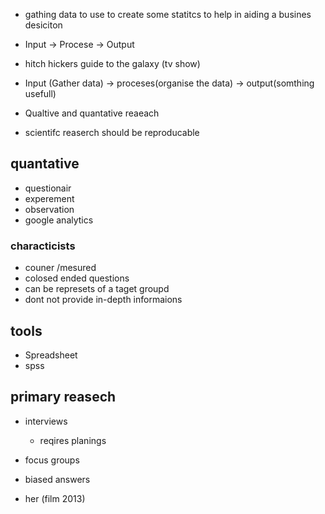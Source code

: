 - gathing data to use to create some statitcs to help in aiding a busines desiciton 
- Input -> Procese -> Output

- hitch hickers guide to the galaxy (tv show)

- Input (Gather data) -> proceses(organise the data) -> output(somthing usefull)

- Qualtive and quantative reaeach 

- scientifc reaserch should be reproducable

## quantative
- questionair
- experement
- observation
- google analytics

### characticists
- couner /mesured
- colosed ended questions
- can be represets of a taget groupd
- dont not provide in-depth informaions

## tools
- Spreadsheet
- spss


## primary reasech
- interviews
    - reqires planings
- focus groups

- biased answers

- her (film 2013)